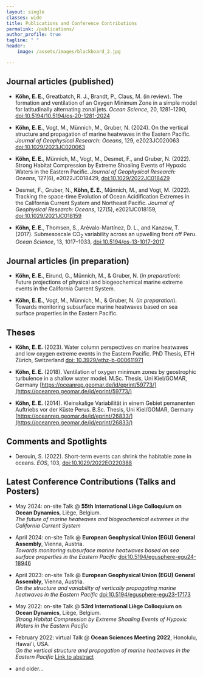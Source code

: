 ```yaml
---
layout: single
classes: wide
title: Publications and Conference Contributions
permalink: /publications/
author_profile: true
tagline: " "
header:
    image: /assets/images/blackboard_2.jpg

---
```



## Journal articles (published)

- **Köhn, E. E.**, Greatbatch, R. J., Brandt, P., Claus, M. (in review). The formation and ventilation of an Oxygen Minimum Zone in a simple model for latitudinally alternating zonal jets. *Ocean Science*, 20, 1281–1290, [doi:10.5194/10.5194/os-20-1281-2024](https://doi.org/10.5194/os-20-1281-2024)

- **Köhn, E. E.**, Vogt, M., Münnich, M., Gruber, N. (2024). On the vertical structure and propagation of marine heatwaves in the Eastern Pacific. *Journal of Geophysical Research: Oceans*, 129, e2023JC020063 [doi:10.1029/2023JC020063](https://doi.org/10.1029/2023JC020063)

- **Köhn, E. E.**, Münnich, M., Vogt, M., Desmet, F., and Gruber, N. (2022). Strong Habitat Compression by Extreme Shoaling Events of Hypoxic Waters in the Eastern Pacific. *Journal of Geophysical Research: Oceans*, 127(6), e2022JC018429, [doi:10.1029/2022JC018429](https://doi.org/10.1029/2022JC018429)

- Desmet, F., Gruber, N., **Köhn, E. E.**, Münnich, M., and Vogt, M. (2022). Tracking the space-time Evolution of Ocean Acidification Extremes in the California Current System and Northeast Pacific. *Journal of Geophysical Research: Oceans*, 127(5), e2021JC018159, [doi:10.1029/2021JC018159](https://doi.org/10.1029/2021JC018159)

- **Köhn, E. E.**, Thomsen, S., Arévalo-Martínez, D. L., and Kanzow, T. (2017). Submesoscale CO<sub>2</sub> variability across an upwelling front off Peru. *Ocean Science*, 13, 1017–1033, [doi:10.5194/os-13-1017-2017](https://doi.org/10.5194/os-13-1017-2017)


<!-- ## Journal articles (in review)

- **Köhn, E. E.**, Greatbatch, R. J., Brandt, P., Claus, M. (in review). The formation and ventilation of an Oxygen Minimum Zone in a simple model for latitudinally alternating zonal jets. *EGUsphere* [doi:10.5194/egusphere-2024-2007](https://doi.org/10.5194/egusphere-2024-2007) -->
 

## Journal articles (in preparation)

- **Köhn, E. E.**, Eirund, G., Münnich, M., & Gruber, N. (*in preparation*): Future projections of physical and biogeochemical marine extreme events in the California Current System.

- **Köhn, E. E.**, Vogt, M., Münnich, M., & Gruber, N. (*in preparation*). Towards monitoring subsurface marine heatwaves based on sea surface properties in the Eastern Pacific.


## Theses

- **Köhn, E. E.** (2023). Water column perspectives on marine heatwaves and low oxygen extreme events in the Eastern Pacific. PhD Thesis, ETH Zürich, Switzerland [doi: 10.3929/ethz-b-000611971](https://doi.org/10.3929/ethz-b-000611971)

- **Köhn, E. E.** (2018). Ventilation of oxygen minimum zones by geostrophic turbulence in a shallow water model. M.Sc. Thesis, Uni Kiel/GOMAR, Germany [https://oceanrep.geomar.de/id/eprint/59773/](https://oceanrep.geomar.de/id/eprint/59773/)

- **Köhn, E. E.** (2014). Kleinskalige Variabilität in einem Gebiet pemanenten Auftriebs vor der Küste Perus. B.Sc. Thesis, Uni Kiel/GOMAR, Germany [https://oceanrep.geomar.de/id/eprint/26833/](https://oceanrep.geomar.de/id/eprint/26833/)

## Comments and Spotlights

- Derouin, S. (2022). Short-term events can shrink the habitable zone in oceans. *EOS*, 103, [doi:10.1029/2022EO220388](https://doi.org/10.1029/2022EO220388)

## Latest Conference Contributions (Talks and Posters)

- May 2024: on-site Talk @ **55th International Liège Colloquium on Ocean Dynamics**, Liège, Belgium.\
*The future of marine heatwaves and biogeochemical extremes in the California Current System* 

- April 2024: on-site Talk @ **European Geophysical Union (EGU) General Assembly**, Vienna, Austria.\
*Towards monitoring subsurface marine heatwaves based on sea surface properties in the Eastern Pacific* [doi:10.5194/egusphere-egu24-18946](https://doi.org/10.5194/egusphere-egu24-18946)

- April 2023: on-site Talk @ **European Geophysical Union (EGU) General Assembly**, Vienna, Austria.\
*On the structure and variability of vertically propagating marine heatwaves in the Eastern Pacific* [doi:10.5194/egusphere-egu23-17173](https://doi.org/10.5194/egusphere-egu23-17173)

- May 2022: on-site Talk @ **53rd International Liège Colloquium on Ocean Dynamics**, Liège, Belgium.\
*Strong Habitat Compression by Extreme Shoaling Events of Hypoxic Waters in the Eastern Pacific*

- February 2022: virtual Talk @ **Ocean Sciences Meeting 2022**, Honolulu, Hawai'i, USA.\
*On the vertical structure and propagation of marine heatwaves in the Eastern Pacific* [Link to abstract](https://osm2022.secure-platform.com/a/gallery/rounds/3/details/6112)

- and older...
